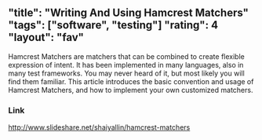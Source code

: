 "title": "Writing And Using Hamcrest Matchers"
"tags": ["software", "testing"]
"rating": 4
"layout": "fav"
---

Hamcrest Matchers are matchers that can be combined to create flexible expression of intent. It has been implemented in many languages, also in many test frameworks. You may never heard of it, but most likely you will find them familiar. This article introduces the basic convention and usage of Hamcrest Matchers, and how to implement your own customized matchers.

### Link

http://www.slideshare.net/shaiyallin/hamcrest-matchers
